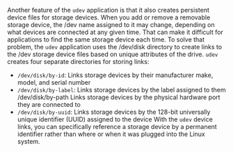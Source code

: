 Another feature of the `udev` application is that it also creates persistent device files for storage devices. When you add or remove a removable storage device, the /dev name assigned to it may change, depending on what devices are connected at any given time. That can make it difficult for applications to find the same storage device each time.
To solve that problem, the `udev` application uses the /dev/disk directory to create links to the /dev storage device files based on unique attributes of the drive. `udev` creates four separate directories for storing links:
* `/dev/disk/by-id`: Links storage devices by their manufacturer make, model, and serial number
* `/dev/disk/by-label`: Links storage devices by the label assigned to them /dev/disk/by-path Links storage devices by the physical hardware port they are connected to
* `/dev/disk/by-uuid`: Links storage devices by the 128-bit universally unique identifier (UUID) assigned to the device
With the `udev` device links, you can specifically reference a storage device by a permanent identifier rather than where or when it was plugged into the Linux system.
